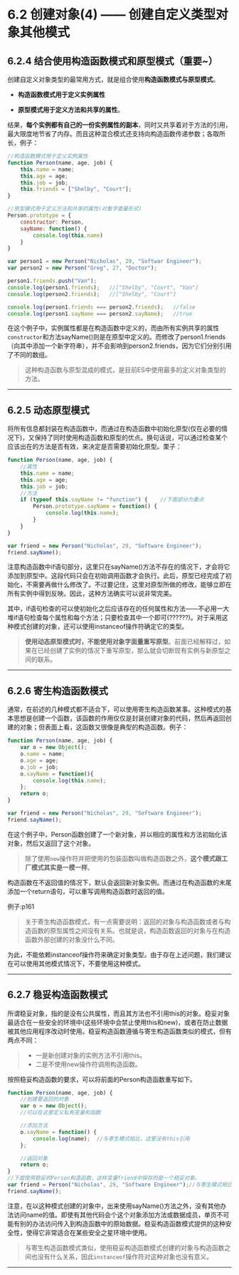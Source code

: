 # 6.2 创建对象(4) —— 创建自定义类型对象其他模式

## 6.2.4 结合使用构造函数模式和原型模式（重要~）

创建自定义对象类型的最常用方式，就是组合使用**构造函数模式与原型模式**。

- **构造函数模式用于定义实例属性**

- **原型模式用于定义方法和共享的属性**。

结果，**每个实例都有自己的一份实例属性的副本**，同时又共享着对于方法的引用，最大限度地节省了内存。而且这种混合模式还支持向构造函数传递参数；各取所长，例子：
```js
//构造函数模式用于定义实例属性
function Person(name, age, job) {
    this.name = name;
    this.age = age;
    this.job = job;
    this.friends = ["Shelby", "Court"];
}

//原型模式用于定义方法和共享的属性(对象字面量形式)
Person.prototype = {
    constructor: Person,
    sayName: function() {
        console.log(this.name)
    }
}

var person1 = new Person("Nicholas", 29, "Softwar Engineer");
var person2 = new Person("Greg", 27, "Doctor");

person1.friends.push("Van");
console.log(person1.friends);   //["Shelby", "Court", "Van"]
console.log(person2.friends);   //["Shelby", "Court"]

console.log(person1.friends === person2.friends);   //false
console.log(person1.sayName === person2.sayName);   //true
```

在这个例子中，实例属性都是在构造函数中定义的，而由所有实例共享的属性`constructor`和方法sayName()则是在原型中定义的。而修改了person1.friends（向其中添加一个新字符串），并不会影响到person2.friends，因为它们分别引用了不同的数组。

> 这种构造函数与原型混成的模式，是目前ES中使用最多的定义对象类型的方法。

---

## 6.2.5 动态原型模式

将所有信息都封装在构造函数中，而通过在构造函数中初始化原型(仅在必要的情况下)，又保持了同时使用构造函数和原型的优点。换句话说，可以通过检查某个应该出在的方法是否有效，来决定是否需要初始化原型。栗子：
```js
function Person(name, age, job) {
    //属性
    this.name = name;
    this.age = age;
    this.job = job;
    //方法
    if (typeof this.sayName != "function") {    //下面部分为重点
        Person.prototype.sayName = function() {
            console.log(this.name);
        }
    }
}

var friend = new Person("Nicholas", 29, "Software Engineer");
friend.sayName();
```

注意构造函数中if语句部分，这里只在sayName()方法不存在的情况下，才会将它添加到原型中。这段代码只会在初始调用函数才会执行。此后，原型已经完成了初始化，不需要再做什么修改了。不过要记住，这里对原型所做的修改，能够立即在所有实例中得到反映。因此，这种方法确实可以说非常完美。

其中，if语句检查的可以使初始化之后应该存在的任何属性和方法——不必用一大堆if语句检查每个属性和每个方法；只要检查其中一个即可(??????)。对于采用这种模式创建的对象，还可以使用instanceof操作符确定它的类型。

> **使用动态原型模式时，不能使用对象字面量重写原型**。前面已经解释过，如果在已经创建了实例的情况下重写原型，那么就会切断现有实例与新原型之间的联系。

---

## 6.2.6 寄生构造函数模式

通常，在前述的几种模式都不适合下，可以使用寄生构造函数某事。这种模式的基本思想是创建一个函数，该函数的作用仅仅是封装创建对象的代码，然后再返回创建的对象；但表面上看，这函数又很像是典型的构造函数。例子：
```js
function Person(name, age, job) {
    var o = new Object();
    o.name = name;
    o.age = age;
    o.job = job;
    o.sayName = function(){
        console.log(this.name);
    };
    return o;
}

var friend = new Person("Nicholas", 29, "Software Engineer");
friend.sayName();
```

在这个例子中，Person函数创建了一个新对象，并以相应的属性和方法初始化该对象，然后又返回了这个对象。

> 除了使用`new`操作符并把使用的包装函数叫做构造函数之外，**这个模式跟工厂模式其实是一模一样**。

构造函数在不返回值的情况下，默认会返回新对象实例。而通过在构造函数的末尾添加一个return语句，可以重写调用构造函数时返回的值。

例子:p161

> 关于寄生构造函数模式，有一点需要说明：返回的对象与构造函数或者与构造函数的原型属性之间没有关系。也就是说，构造函数返回的对象与在构造函数外部创建的对象没什么不同。

为此，不能依赖instanceof操作符来确定对象类型。由于存在上述问题，我们建议在可以使用其他模式情况下，不要使用这种模式。

---

## 6.2.7 稳妥构造函数模式

所谓稳妥对象，指的是没有公共属性，而且其方法也不引用this的对象。稳妥对象最适合在一些安全的环境中(这些环境中会禁止使用this和new)，或者在防止数据被其他应用程序改动时使用。稳妥构造函数遵循与寄生构造函数类似的模式，但有两点不同：

> - 一是新创建对象的实例方法不引用this。
> - 二是不使用new操作符调用构造函数。

按照稳妥构造函数的要求，可以将前面的Person构造函数重写如下。
```js
function Person(name, age, job) {
    //创建要返回的对象
    var o = new Object();
    //可以在这里定义私有变量和函数

    //添加方法
    o.sayName = function() {
        console.log(name);  //与寄生模式相比，这里没有this引用
    };

    //返回对象
    return o;
}
//下面使用稳妥的Person构造函数，这样变量friend中保存的是一个稳妥对象。
var friend = Person("Nicholas", 29, "Software Engineer");//与寄生模式相比，这里没有new操作符
friend.sayName();  
```

注意，在以这种模式创建的对象中，出来使用sayName()方法之外，没有其他办法访问name的值。即使有其他代码会个这个对象添加方法或数据成员，单页不可能有别的办法访问传入到构造函数中的原始数据。稳妥构造函数模式提供的这种安全性，使得它非常适合在某些安全之星环境中使用。

> 与寄生构造函数模式类似，使用稳妥构造函数模式创建的对象与构造函数之间也没有什么关系，因此`instanceof`操作符对这种对象也没有意义。

----